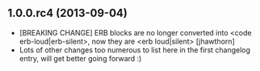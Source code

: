 ## 1.0.0.rc4 (2013-09-04)

* [BREAKING CHANGE] ERB blocks are no longer converted into <code erb-loud|erb-silent>, now they are <erb loud|silent> [jhawthorn]
* Lots of other changes too numerous to list here in the first changelog entry, will get better going forward :)
